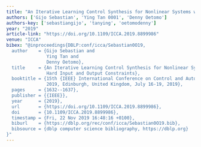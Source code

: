 ```yaml
---
title: "An Iterative Learning Control Synthesis for Nonlinear Systems with Hard Input and Output Constraints"
authors: ['Gijo Sebastian', 'Ying Tan 0001', 'Denny Oetomo']
authors-key: ['sebastiangijo', 'tanying', 'oetomodenny']
year: "2019"
article-link: "https://doi.org/10.1109/ICCA.2019.8899986"
venue: "ICCA"
bibex: "@inproceedings{DBLP:conf/icca/Sebastian0O19,
  author    = {Gijo Sebastian and
               Ying Tan and
               Denny Oetomo},
  title     = {An Iterative Learning Control Synthesis for Nonlinear Systems with
               Hard Input and Output Constraints},
  booktitle = {15th {IEEE} International Conference on Control and Automation, {ICCA}
               2019, Edinburgh, United Kingdom, July 16-19, 2019},
  pages     = {1632--1637},
  publisher = {{IEEE}},
  year      = {2019},
  url       = {https://doi.org/10.1109/ICCA.2019.8899986},
  doi       = {10.1109/ICCA.2019.8899986},
  timestamp = {Fri, 22 Nov 2019 16:48:16 +0100},
  biburl    = {https://dblp.org/rec/conf/icca/Sebastian0O19.bib},
  bibsource = {dblp computer science bibliography, https://dblp.org}
}"
---
```

